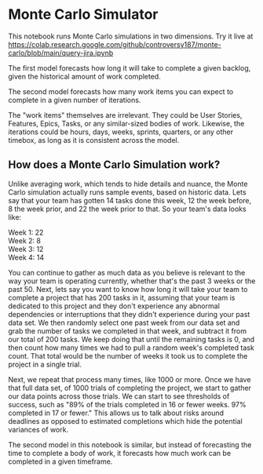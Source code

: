# Monte Carlo Simulator
This notebook runs Monte Carlo simulations in two dimensions. Try it live at
https://colab.research.google.com/github/controversy187/monte-carlo/blob/main/query-jira.ipynb

The first model forecasts how long it will take to complete a given backlog, given the historical amount of work completed.

The second model forecasts how many work items you can expect to complete in a given number of iterations.

The "work items" themselves are irrelevant. They could be User Stories, Features, Epics, Tasks, or any similar-sized bodies of work. Likewise, the iterations could be hours, days, weeks, sprints, quarters, or any other timebox, as long as it is consistent across the model.

## How does a Monte Carlo Simulation work?
Unlike averaging work, which tends to hide details and nuance, the Monte Carlo simulation actually runs sample events, based on historic data. Lets say that your team has gotten 14 tasks done this week, 12 the week before, 8 the week prior, and 22 the week prior to that. So your team's data looks like:  
  
Week 1: 22  
Week 2:  8  
Week 3: 12  
Week 4: 14  

You can continue to gather as much data as you believe is relevant to the way your team is operating currently, whether that's the past 3 weeks or the past 50. Next, lets say you want to know how long it will take your team to complete a project that has 200 tasks in it, assuming that your team is dedicated to this project and they don't experience any abnormal dependencies or interruptions that they didn't experience during your past data set. We then randomly select one past week from our data set and grab the number of tasks we completed in that week, and subtract it from our total of 200 tasks. We keep doing that until the remaining tasks is 0, and then count how many times we had to pull a random week's completed task count. That total would be the number of weeks it took us to complete the project in a single trial.

Next, we repeat that process many times, like 1000 or more. Once we have that full data set, of 1000 trials of completing the project, we start to gather our data points across those trials. We can start to see thresholds of success, such as "89% of the trials completed in 16 or fewer weeks. 97% completed in 17 or fewer." This allows us to talk about risks around deadlines as opposed to estimated completions which hide the potential variances of work.

The second model in this notebook is similar, but instead of forecasting the time to complete a body of work, it forecasts how much work can be completed in a given timeframe.